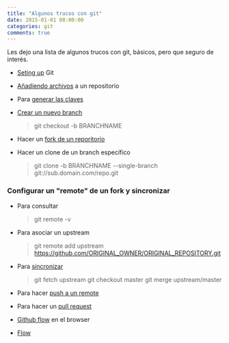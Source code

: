 ```yaml
---
title: "Algunos trucos con git"
date: 2015-01-01 08:00:00
categories: git
comments: true
---
```


Les dejo una lista de algunos trucos con git, básicos, pero que seguro de interés.

- [Seting up][1] Git

- [Añadiendo archivos][2] a un repositorio

- Para [generar las claves][3]

- [Crear un nuevo branch][4]

	> git checkout -b BRANCHNAME

- Hacer un [fork de un reporitorio][5]

- Hacer un clone de un branch específico

	> git clone -b BRANCHNAME --single-branch git://sub.domain.com/repo.git

### Configurar un "remote" de un fork y sincronizar

- Para consultar

	> git remote -v

- Para asociar un upstream

	> git remote add upstream https://github.com/ORIGINAL_OWNER/ORIGINAL_REPOSITORY.git

- Para [sincronizar][6]

	> git fetch upstream
	> git checkout master
	> git merge upstream/master

- Para hacer [push a un remote][7]

- Para hacer un [pull request][8]

- [Github flow][10] en el browser

- [Flow][11]


[1]: https://help.github.com/articles/set-up-git/ "Set up git"
[2]: https://help.github.com/articles/adding-a-file-to-a-repository-from-the-command-line/ "Add files"
[3]: https://help.github.com/articles/generating-ssh-keys/ "Generating ssh-keys"
[4]: https://help.github.com/articles/creating-and-deleting-branches-within-your-repository/ "Create a branch"
[5]: https://help.github.com/articles/fork-a-repo/ "Forking a repo"
[6]: https://help.github.com/articles/syncing-a-fork/ "Syncing a fork"
[7]: https://help.github.com/articles/pushing-to-a-remote/ "Pushing to a remote"
[8]: https://help.github.com/articles/using-pull-requests/ "Pull Request"
[9]: https://help.github.com/articles/which-remote-url-should-i-use/ "Remote url to use"
[10]: https://help.github.com/articles/github-flow-in-the-browser/ "Github flow in the browser"
[11]: https://guides.github.com/introduction/flow/ "Flow"